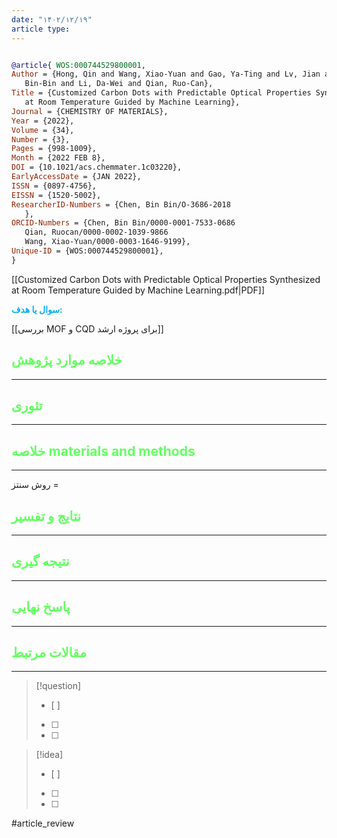 ```yaml
---
date: "۱۴۰۲/۱۲/۱۹"
article type:
---
```


```bibtex

@article{ WOS:000744529800001,
Author = {Hong, Qin and Wang, Xiao-Yuan and Gao, Ya-Ting and Lv, Jian and Chen,
   Bin-Bin and Li, Da-Wei and Qian, Ruo-Can},
Title = {Customized Carbon Dots with Predictable Optical Properties Synthesized
   at Room Temperature Guided by Machine Learning},
Journal = {CHEMISTRY OF MATERIALS},
Year = {2022},
Volume = {34},
Number = {3},
Pages = {998-1009},
Month = {2022 FEB 8},
DOI = {10.1021/acs.chemmater.1c03220},
EarlyAccessDate = {JAN 2022},
ISSN = {0897-4756},
EISSN = {1520-5002},
ResearcherID-Numbers = {Chen, Bin Bin/O-3686-2018
   },
ORCID-Numbers = {Chen, Bin Bin/0000-0001-7533-0686
   Qian, Ruocan/0000-0002-1039-9866
   Wang, Xiao-Yuan/0000-0003-1646-9199},
Unique-ID = {WOS:000744529800001},
}

```

[[Customized Carbon Dots with Predictable Optical Properties Synthesized at Room Temperature Guided by Machine Learning.pdf|PDF]]

**<span style="color:#00b0f0">سوال یا هدف:</span>**

[[بررسی MOF و CQD برای پروژه ارشد]]

## <span style="color:#64ff61">خلاصه موارد پژوهش</span>
---

## <span style="color:#64ff61">تئوری</span>
---



## <span style="color:#64ff61">خلاصه materials and methods</span>
---

روش سنتز = 



## <span style="color:#64ff61"> نتایج و تفسیر</span>
---



## <span style="color:#64ff61">نتیجه گیری</span>
---



## <span style="color:#64ff61">پاسخ نهایی</span>
---




## <span style="color:#64ff61">مقالات مرتبط</span>
---





> [!question] 
>- [ ] 
>- [ ]  
>- [ ] 


> [!idea] 
> - [ ] 
>- [ ] 
>- [ ] 



#article_review
